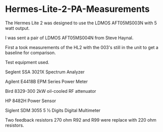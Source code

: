 # Hermes-Lite-2-PA-Measurements

The Hermes Lite 2 was designed to use the LDMOS AFT05MS003N with 5 watt output.

I was sent a pair of LDMOS AFT05MS004N from Steve Haynal.

First a took measurements of the HL2 with the 003's still in the unit to get a baseline for comparison.

Test equipment used.

Seglent SSA 3021X Spectrum Analyzer

Agilent E4418B EPM Series Power Meter

Bird 8329-300 2kW oil-cooled RF attenuator

HP 8482H Power Sensor

Siglent SDM 3055 5 ½ Digits Digital Multimeter

Two feedback resistors 270 ohm R92 and R99 were replace with 220 ohm resistors.

